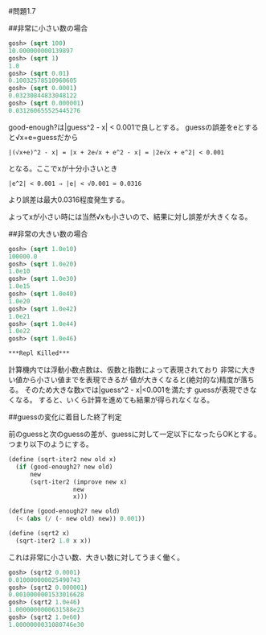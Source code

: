 #問題1.7

##非常に小さい数の場合

```scheme
gosh> (sqrt 100)
10.000000000139897
gosh> (sqrt 1)
1.0
gosh> (sqrt 0.01)
0.10032578510960605
gosh> (sqrt 0.0001)
0.03230844833048122
gosh> (sqrt 0.000001)
0.031260655525445276
```

good-enough?は|guess^2 - x| < 0.001で良しとする。
guessの誤差をeとすると√x+e=guessだから
```
|(√x+e)^2 - x| = |x + 2e√x + e^2 - x| = |2e√x + e^2| < 0.001
```
となる。ここでxが十分小さいとき
```
|e^2| < 0.001 ⇒ |e| < √0.001 ≃ 0.0316
```
より誤差は最大0.0316程度発生する。

よってxが小さい時には当然√xも小さいので、結果に対し誤差が大きくなる。

##非常の大きい数の場合
```scheme
gosh> (sqrt 1.0e10)
100000.0
gosh> (sqrt 1.0e20)
1.0e10
gosh> (sqrt 1.0e30)
1.0e15
gosh> (sqrt 1.0e40)
1.0e20
gosh> (sqrt 1.0e42)
1.0e21
gosh> (sqrt 1.0e44)
1.0e22
gosh> (sqrt 1.0e46)

***Repl Killed***
```

計算機内では浮動小数点数は、仮数と指数によって表現されており
非常に大きい値から小さい値までを表現できるが
値が大きくなると(絶対的な)精度が落ちる。
そのため大きな数xでは|guess^2 - x|<0.001を満たす
guessが表現できなくなる。
すると、いくら計算を進めても結果が得られなくなる。


##guessの変化に着目した終了判定

前のguessと次のguessの差が、guessに対して一定以下になったらOKとする。
つまり以下のようにする。

```scheme
(define (sqrt-iter2 new old x)
  (if (good-enough2? new old)
      new
      (sqrt-iter2 (improve new x)
                  new
                  x)))

(define (good-enough2? new old)
  (< (abs (/ (- new old) new)) 0.001))

(define (sqrt2 x)
  (sqrt-iter2 1.0 x x))
```

これは非常に小さい数、大きい数に対してうまく働く。

```scheme
gosh> (sqrt2 0.0001)
0.010000000025490743
gosh> (sqrt2 0.000001)
0.0010000001533016628
gosh> (sqrt2 1.0e46)
1.0000000000631588e23
gosh> (sqrt2 1.0e60)
1.0000000031080746e30
```
